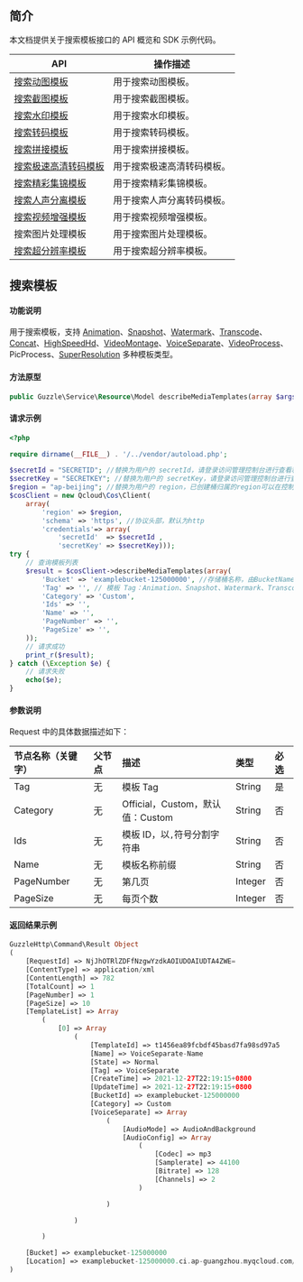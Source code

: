 ## 简介

本文档提供关于搜索模板接口的 API 概览和 SDK 示例代码。

| API           | 操作描述                 |
| ------------- |  ---------------------- |
| [搜索动图模板](https://intl.cloud.tencent.com/document/product/436/49199) | 用于搜索动图模板。 |
| [搜索截图模板](https://intl.cloud.tencent.com/document/product/436/49199) | 用于搜索截图模板。 |
| [搜索水印模板](https://intl.cloud.tencent.com/document/product/436/49199) | 用于搜索水印模板。 |
| [搜索转码模板](https://intl.cloud.tencent.com/document/product/436/49199) | 用于搜索转码模板。 |
| [搜索拼接模板](https://intl.cloud.tencent.com/document/product/436/49199) | 用于搜索拼接模板。 |
| [搜索极速高清转码模板](https://intl.cloud.tencent.com/document/product/436/49199) | 用于搜索极速高清转码模板。 |
| [搜索精彩集锦模板](https://intl.cloud.tencent.com/document/product/436/49199) | 用于搜索精彩集锦模板。 |
| [搜索人声分离模板](https://intl.cloud.tencent.com/document/product/436/49199) | 用于搜索人声分离转码模板。 |
| [搜索视频增强模板](https://intl.cloud.tencent.com/document/product/436/49199) | 用于搜索视频增强模板。 |
| 搜索图片处理模板 | 用于搜索图片处理模板。 |
| [搜索超分辨率模板](https://intl.cloud.tencent.com/document/product/436/49199) | 用于搜索超分辨率模板。 |

## 搜索模板

#### 功能说明

用于搜索模板，支持 [Animation](https://intl.cloud.tencent.com/document/product/436/49199)、[Snapshot](https://intl.cloud.tencent.com/document/product/436/49199)、[Watermark](https://intl.cloud.tencent.com/document/product/436/49199)、[Transcode](https://intl.cloud.tencent.com/document/product/436/49199)、[Concat](https://intl.cloud.tencent.com/document/product/436/49199)、[HighSpeedHd](https://intl.cloud.tencent.com/document/product/436/49199)、[VideoMontage](https://intl.cloud.tencent.com/document/product/436/49199)、[VoiceSeparate](https://intl.cloud.tencent.com/document/product/436/49199)、[VideoProcess](https://intl.cloud.tencent.com/document/product/436/49199)、PicProcess、[SuperResolution](https://intl.cloud.tencent.com/document/product/436/49199) 多种模板类型。

#### 方法原型

```php
public Guzzle\Service\Resource\Model describeMediaTemplates(array $args = array());
```

#### 请求示例

```php
<?php

require dirname(__FILE__) . '/../vendor/autoload.php';

$secretId = "SECRETID"; //替换为用户的 secretId，请登录访问管理控制台进行查看和管理，https://console.cloud.tencent.com/cam/capi
$secretKey = "SECRETKEY"; //替换为用户的 secretKey，请登录访问管理控制台进行查看和管理，https://console.cloud.tencent.com/cam/capi
$region = "ap-beijing"; //替换为用户的 region，已创建桶归属的region可以在控制台查看，https://console.cloud.tencent.com/cos5/bucket
$cosClient = new Qcloud\Cos\Client(
    array(
        'region' => $region,
        'schema' => 'https', //协议头部，默认为http
        'credentials'=> array(
            'secretId'  => $secretId ,
            'secretKey' => $secretKey)));
try {
    // 查询模板列表
    $result = $cosClient->describeMediaTemplates(array(
        'Bucket' => 'examplebucket-125000000', //存储桶名称，由BucketName-Appid 组成，可以在COS控制台查看 https://console.cloud.tencent.com/cos5/bucket
        'Tag' => '', // 模板 Tag：Animation、Snapshot、Watermark、Transcode、Concat、HighSpeedHd、VideoMontage、VoiceSeparate、VideoProcess、PicProcess
        'Category' => 'Custom',
        'Ids' => '',
        'Name' => '',
        'PageNumber' => '',
        'PageSize' => '',
    ));
    // 请求成功
    print_r($result);
} catch (\Exception $e) {
    // 请求失败
    echo($e);
}
```

#### 参数说明

Request 中的具体数据描述如下：

| 节点名称（关键字） | 父节点 | 描述                             | 类型    | 必选 |
| :----------------- | :----- | :------------------------------- | :------ | :--- |
| Tag                | 无     | 模板 Tag                         | String  | 是   |
| Category           | 无     | Official，Custom，默认值：Custom | String  | 否   |
| Ids                | 无     | 模板 ID，以`,`符号分割字符串     | String  | 否   |
| Name               | 无     | 模板名称前缀                     | String  | 否   |
| PageNumber         | 无     | 第几页                           | Integer | 否   |
| PageSize           | 无     | 每页个数                         | Integer | 否   |

#### 返回结果示例

```php
GuzzleHttp\Command\Result Object
(
    [RequestId] => NjJhOTRlZDFfNzgwYzdkAOIUDOAIUDTA4ZWE=
    [ContentType] => application/xml
    [ContentLength] => 782
    [TotalCount] => 1
    [PageNumber] => 1
    [PageSize] => 10
    [TemplateList] => Array
        (
            [0] => Array
                (
                    [TemplateId] => t1456ea89fcbdf45basd7fa98sd97a5
                    [Name] => VoiceSeparate-Name
                    [State] => Normal
                    [Tag] => VoiceSeparate
                    [CreateTime] => 2021-12-27T22:19:15+0800
                    [UpdateTime] => 2021-12-27T22:19:15+0800
                    [BucketId] => examplebucket-125000000
                    [Category] => Custom
                    [VoiceSeparate] => Array
                        (
                            [AudioMode] => AudioAndBackground
                            [AudioConfig] => Array
                                (
                                    [Codec] => mp3
                                    [Samplerate] => 44100
                                    [Bitrate] => 128
                                    [Channels] => 2
                                )

                        )

                )

        )

    [Bucket] => examplebucket-125000000
    [Location] => examplebucket-125000000.ci.ap-guangzhou.myqcloud.com/template
)
```
